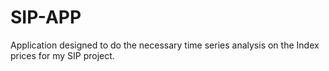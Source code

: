 # SIP-APP
Application designed to do the necessary time series analysis on the Index prices for my SIP project. 
